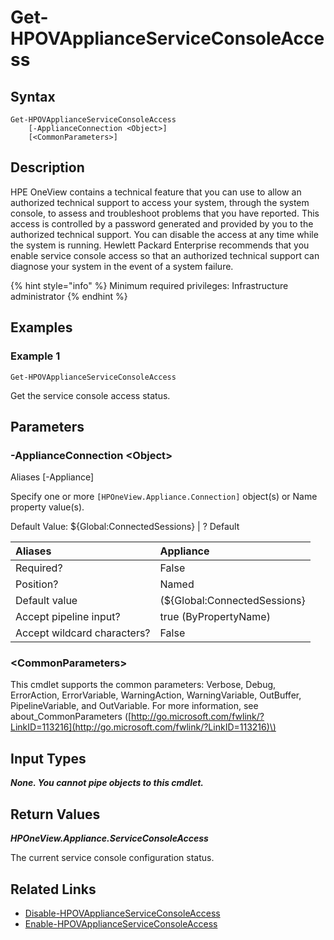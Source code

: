 ﻿---
description: 
---

# Get-HPOVApplianceServiceConsoleAccess

## Syntax

```text
Get-HPOVApplianceServiceConsoleAccess
    [-ApplianceConnection <Object>]
    [<CommonParameters>]
```

## Description

HPE OneView contains a technical feature that you can use to allow an authorized technical support to access your system, through the system console, to assess and troubleshoot problems that you have reported. This access is controlled by a password generated and provided by you to the authorized technical support. You can disable the access at any time while the system is running. Hewlett Packard Enterprise recommends that you enable service console access so that an authorized technical support can diagnose your system in the event of a system failure.

{% hint style="info" %}
Minimum required privileges: Infrastructure administrator
{% endhint %}

## Examples

###  Example 1 

```text
Get-HPOVApplianceServiceConsoleAccess

```

Get the service console access status.

## Parameters

### -ApplianceConnection &lt;Object&gt;

Aliases [-Appliance]

Specify one or more `[HPOneView.Appliance.Connection]` object(s) or Name property value(s).

Default Value: ${Global:ConnectedSessions} | ? Default

| Aliases | Appliance |
| :--- | :--- |
| Required? | False |
| Position? | Named |
| Default value | (${Global:ConnectedSessions} | ? Default) |
| Accept pipeline input? | true (ByPropertyName) |
| Accept wildcard characters? | False |

### &lt;CommonParameters&gt;

This cmdlet supports the common parameters: Verbose, Debug, ErrorAction, ErrorVariable, WarningAction, WarningVariable, OutBuffer, PipelineVariable, and OutVariable. For more information, see about\_CommonParameters \([http://go.microsoft.com/fwlink/?LinkID=113216](http://go.microsoft.com/fwlink/?LinkID=113216)\)

## Input Types

_**None.  You cannot pipe objects to this cmdlet.**_



## Return Values

_**HPOneView.Appliance.ServiceConsoleAccess**_

The current service console configuration status.


## Related Links

* [Disable-HPOVApplianceServiceConsoleAccess](disable-hpovapplianceserviceconsoleaccess.md)
* [Enable-HPOVApplianceServiceConsoleAccess](enable-hpovapplianceserviceconsoleaccess.md)

